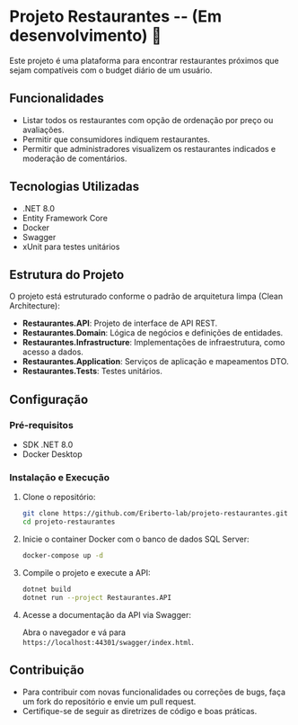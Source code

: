 

# Projeto Restaurantes -- (Em desenvolvimento) 🚧

Este projeto é uma plataforma para encontrar restaurantes próximos que sejam compatíveis com o budget diário de um usuário.

## Funcionalidades

- Listar todos os restaurantes com opção de ordenação por preço ou avaliações.
- Permitir que consumidores indiquem restaurantes.
- Permitir que administradores visualizem os restaurantes indicados e moderação de comentários.

## Tecnologias Utilizadas

- .NET 8.0
- Entity Framework Core
- Docker
- Swagger
- xUnit para testes unitários

## Estrutura do Projeto

O projeto está estruturado conforme o padrão de arquitetura limpa (Clean Architecture):

- **Restaurantes.API**: Projeto de interface de API REST.
- **Restaurantes.Domain**: Lógica de negócios e definições de entidades.
- **Restaurantes.Infrastructure**: Implementações de infraestrutura, como acesso a dados.
- **Restaurantes.Application**: Serviços de aplicação e mapeamentos DTO.
- **Restaurantes.Tests**: Testes unitários.

## Configuração

### Pré-requisitos

- SDK .NET 8.0
- Docker Desktop

### Instalação e Execução

1. Clone o repositório:

   ```bash
   git clone https://github.com/Eriberto-lab/projeto-restaurantes.git
   cd projeto-restaurantes
   ```

2. Inicie o container Docker com o banco de dados SQL Server:

   ```bash
   docker-compose up -d
   ```

3. Compile o projeto e execute a API:

   ```bash
   dotnet build
   dotnet run --project Restaurantes.API
   ```

4. Acesse a documentação da API via Swagger:

   Abra o navegador e vá para `https://localhost:44301/swagger/index.html`.

## Contribuição

- Para contribuir com novas funcionalidades ou correções de bugs, faça um fork do repositório e envie um pull request.
- Certifique-se de seguir as diretrizes de código e boas práticas.


